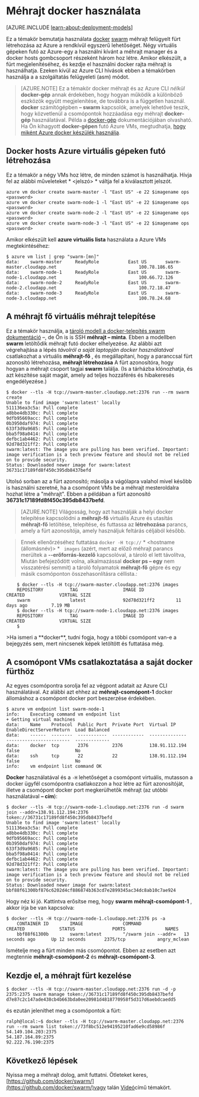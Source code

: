<properties
   pageTitle="Első lépések a Azure méhrajt docker használata"
   description="Megtudhatja, hogy miként VMs beállításcsoport a Docker virtuális kiterjesztésű tűntek méhrajt Docker fürt létrehozásához."
   services="virtual-machines-linux"
   documentationCenter="virtual-machines"
   authors="squillace"
   manager="timlt"
   editor="tysonn"
   tags="azure-service-management"/>

<tags
   ms.service="virtual-machines-linux"
   ms.devlang="na"
   ms.topic="article"
   ms.tgt_pltfrm="vm-linux"
   ms.workload="infrastructure"
   ms.date="01/04/2016"
   ms.author="rasquill"/>

# <a name="how-to-use-docker-with-swarm"></a>Méhrajt docker használata

[AZURE.INCLUDE [learn-about-deployment-models](../../includes/learn-about-deployment-models-classic-include.md)]


Ez a témakör bemutatja használata [docker](https://www.docker.com/) [swarm](https://github.com/docker/swarm) méhrajt felügyelt fürt létrehozása az Azure a rendkívül egyszerű lehetőséget. Négy virtuális gépeken futó az Azure-egy a használni kívánt a méhrajt manager és a docker hosts gombcsoport részeként három hoz létre. Amikor elkészült, a fürt megjelenítéséhez, és kezdje el használni docker rajta méhrajt is használhatja. Ezeken kívül az Azure CLI hívások ebben a témakörben használja a a szolgáltatás felügyeleti (asm) módot. 

> [AZURE.NOTE] Ez a témakör docker méhrajt és az Azure CLI *nélkül* **docker-gép** annak érdekében, hogy hogyan működik a különböző eszközök együtt megjelenítése, de továbbra is a független használ. **docker** számítógépben **– swarm** kapcsolók, amelyek lehetővé teszik, hogy közvetlenül a csomópontok hozzáadása egy méhrajt **docker-gép** használatával. Példa a [docker-gép](https://github.com/docker/machine) dokumentációjában olvasható. Ha Ön kihagyott **docker-gépen** futó Azure VMs, megtudhatja, [hogy miként Azure docker készülék használja](virtual-machines-linux-docker-machine.md).

## <a name="create-docker-hosts-with-azure-virtual-machines"></a>Docker hosts Azure virtuális gépeken futó létrehozása

Ez a témakör a négy VMs hoz létre, de minden számot is használhatja. Hívja fel az alábbi műveleteket * &lt;jelszó&gt; * váltja fel a kiválasztott jelszót.

    azure vm docker create swarm-master -l "East US" -e 22 $imagename ops <password>
    azure vm docker create swarm-node-1 -l "East US" -e 22 $imagename ops <password>
    azure vm docker create swarm-node-2 -l "East US" -e 22 $imagename ops <password>
    azure vm docker create swarm-node-3 -l "East US" -e 22 $imagename ops <password>

Amikor elkészült kell **azure virtuális lista** használata a Azure VMs megtekintéséhez:

    $ azure vm list | grep "swarm-[mn]"
    data:    swarm-master     ReadyRole           East US       swarm-master.cloudapp.net                               100.78.186.65
    data:    swarm-node-1     ReadyRole           East US       swarm-node-1.cloudapp.net                               100.66.72.126
    data:    swarm-node-2     ReadyRole           East US       swarm-node-2.cloudapp.net                               100.72.18.47  
    data:    swarm-node-3     ReadyRole           East US       swarm-node-3.cloudapp.net                               100.78.24.68  

## <a name="installing-swarm-on-the-swarm-master-vm"></a>A méhrajt fő virtuális méhrajt telepítése

Ez a témakör használja, a [tároló modell a docker-telepítés swarm dokumentáció](https://github.com/docker/swarm#1---docker-image) –, de Ön is is SSH **méhrajt – minta**. Ebben a modellben **swarm** letöltődik méhrajt futó docker elhelyezése. Az alábbi azt végrehajtása a lépés *távolról a saját laptopján docker használatával* csatlakozhat a virtuális **méhrajt-fő** , és megállapítani, hogy a paranccsal fürt azonosító létrehozása, **méhrajt létrehozása** A fürt azonosítóra, hogy hogyan a méhrajt csoport tagjai **swarm** találja. (Is a tárházba klónozhatja, és azt készítése saját magát, amely ad teljes hozzáférés és hibakeresés engedélyezése.)

    $ docker --tls -H tcp://swarm-master.cloudapp.net:2376 run --rm swarm create
    Unable to find image 'swarm:latest' locally
    511136ea3c5a: Pull complete
    a8bbe4db330c: Pull complete
    9dfb95669acc: Pull complete
    0b3950daf974: Pull complete
    633f3d9a9685: Pull complete
    bba5f98a0414: Pull complete
    defbc1ab4462: Pull complete
    92d78d321ff2: Pull complete
    swarm:latest: The image you are pulling has been verified. Important: image verification is a tech preview feature and should not be relied on to provide security.
    Status: Downloaded newer image for swarm:latest
    36731c17189fd8f450c395db8437befd

Utolsó sorban az a fürt azonosító; másolja a vágólapra valahol mivel később is használni szeretné, ha a csomópont VMs be a méhrajt mesteroldalra hozhat létre a "méhrajt". Ebben a példában a fürt azonosító **36731c17189fd8f450c395db8437befd**.

> [AZURE.NOTE] Világosság, hogy azt használják a helyi docker telepítése kapcsolódni a **méhrajt-fő** virtuális Azure és utasítás **méhrajt-fő** letöltése, telepítése, és futtassa az **létrehozása** parancs, amely a fürt azonosítója, amely használjuk feltárás céljából később.
<!-- -->
> Ennek ellenőrzéséhez futtatása `docker -H tcp://` * &lt;hostname (állomásnév)&gt; * ` images` (azért, mert az előző méhrajt parancs merültek a **--erőforrás-kezelő** kapcsolóval, a tároló el lett távolítva, Miután befejeződött volna, alkalmazással **docker ps – egy** nem visszatérési semmit) a tároló folyamatok **méhrajt-fő** gépre és egy másik csomóponton összehasonlításra céllista.:


        $ docker --tls -H tcp://swarm-master.cloudapp.net:2376 images
        REPOSITORY          TAG                 IMAGE ID            CREATED             VIRTUAL SIZE
        swarm               latest              92d78d321ff2        11 days ago         7.19 MB
        $ docker --tls -H tcp://swarm-node-1.cloudapp.net:2376 images
        REPOSITORY          TAG                 IMAGE ID            CREATED             VIRTUAL SIZE
        $
<P />
>Ha ismeri a **docker**, tudni fogja, hogy a többi csomópont van-e a bejegyzés sem, mert nincsenek képek letöltött és futtatása még.

## <a name="join-the-node-vms-to-our-docker-cluster"></a>A csomópont VMs csatlakoztatása a saját docker fürthöz

Az egyes csomópontra sorolja fel az végpont adatait az Azure CLI használatával. Az alábbi azt ehhez az **méhrajt-csomópont-1** docker állomáshoz a csomópont docker port beszerzése érdekében.

    $ azure vm endpoint list swarm-node-1
    info:    Executing command vm endpoint list
    + Getting virtual machines
    data:    Name    Protocol  Public Port  Private Port  Virtual IP      EnableDirectServerReturn  Load Balanced
    data:    ------  --------  -----------  ------------  --------------  ------------------------  -------------
    data:    docker  tcp       2376         2376          138.91.112.194  false                     No
    data:    ssh     tcp       22           22            138.91.112.194  false                     No
    info:    vm endpoint list command OK


**Docker** használatával és a `-H` lehetőséget a csomópont virtuális, mutasson a docker ügyfél csomópontra csatlakozzon a hoz létre az fürt azonosítóját, illetve a csomópont docker port megkerülhetők méhrajt (az utóbbi használatával **– cím**):

    $ docker --tls -H tcp://swarm-node-1.cloudapp.net:2376 run -d swarm join --addr=138.91.112.194:2376 token://36731c17189fd8f450c395db8437befd
    Unable to find image 'swarm:latest' locally
    511136ea3c5a: Pull complete
    a8bbe4db330c: Pull complete
    9dfb95669acc: Pull complete
    0b3950daf974: Pull complete
    633f3d9a9685: Pull complete
    bba5f98a0414: Pull complete
    defbc1ab4462: Pull complete
    92d78d321ff2: Pull complete
    swarm:latest: The image you are pulling has been verified. Important: image verification is a tech preview feature and should not be relied on to provide security.
    Status: Downloaded newer image for swarm:latest
    bbf88f61300bf876c6202d4cf886874b363cd7e2899345ac34dc8ab10c7ae924

Hogy néz ki jó. Kattintva erősítse meg, hogy **swarm** **méhrajt-csomópont-1** , akkor írja be van kapcsolva:

    $ docker --tls -H tcp://swarm-node-1.cloudapp.net:2376 ps -a
        CONTAINER ID        IMAGE               COMMAND                CREATED             STATUS              PORTS               NAMES
        bbf88f61300b        swarm:latest        "/swarm join --addr=   13 seconds ago      Up 12 seconds       2375/tcp            angry_mclean

Ismételje meg a fürt minden más csomópontot. Ebben az esetben azt megtennie **méhrajt-csomópont-2** és **méhrajt-csomópont-3**.

## <a name="begin-managing-the-swarm-cluster"></a>Kezdje el, a méhrajt fürt kezelése

    $ docker --tls -H tcp://swarm-master.cloudapp.net:2376 run -d -p 2375:2375 swarm manage token://36731c17189fd8f450c395db8437befd
    d7e87c2c147ade438cb4b663bda0ee20981d4818770958f5d317d6aebdcaedd5

és ezután jeleníthet meg a csomópontok a fürt:

    ralph@local:~$ docker --tls -H tcp://swarm-master.cloudapp.net:2376 run --rm swarm list token://73f8bc512e94195210fad6e9cd58986f
    54.149.104.203:2375
    54.187.164.89:2375
    92.222.76.190:2375

<!--Every topic should have next steps and links to the next logical set of content to keep the customer engaged-->
## <a name="next-steps"></a>Következő lépések

Nyissa meg a méhrajt dolog, amit futtatni. Ötleteket keres, [https://github.com/docker/swarm/](https://github.com/docker/swarm/)vagy talán [Videó](https://www.youtube.com/watch?v=EC25ARhZ5bI)című témakört.

<!-- links -->

[docker-machine-azure]: virtual-machines-linux-docker-machine.md
 
